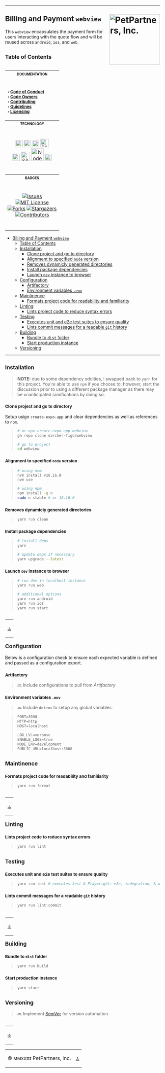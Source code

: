 # <hr /> <sup>Billing and Payment `webview`</sup> <img align="right" alt="PetPartners, Inc." src="assets/ppi.logo.svg" width="164" valign="middle">

<a name="top"></a>

This `webview` encapsulates the payment form for users interacting with the quote flow and will be reused across `android`, `ios`, and `web`.

## <sup>Table of Contents</sup>

<table align="right">
<tr><th scope="col"><sub><sup>DOCUMENTATION</sup></sub></td></tr><tr><td><br />

<sup> &rsaquo; [<b>Code of Conduct</b>](.github/CODE_OF_CONDUCT.md)<br />
&rsaquo; [<b>Code Owners</b>](.github/CODEOWNER.md)<br />
&rsaquo; [<b>Contributing</b>](.github/CONTRIBUTING.md)<br />
&rsaquo; [<b>Guidelines</b>](.github/DEVELOPMENT.md)<br />
&rsaquo; [<b>Licensing</b>](LICENSE.md)<br />
</td></tr>
<tr><th scope="col"><sup><sub>TECHNOLOGY</sub></sup></th></tr><tr><td align="center"><br />

<img alt="React" src="https://cdn0.iconfinder.com/data/icons/logos-brands-in-colors/128/react_color-256.png" width="23"/><!--
--> <img alt="HTML5" src="https://upload.wikimedia.org/wikipedia/commons/thumb/3/38/HTML5_Badge.svg/640px-HTML5_Badge.svg.png" width="23"/><!--
--> <img alt="Jest" src="https://cdn.auth0.com/blog/testing-react-with-jest/logo.png" width="21.5" /><!--
--> <img alt="ESLint" src="https://upload.wikimedia.org/wikipedia/commons/thumb/e/e3/ESLint_logo.svg/640px-ESLint_logo.svg.png" width="27" /><br /><!--
--> <img alt="Typescript" src="https://upload.wikimedia.org/wikipedia/commons/thumb/4/4c/Typescript_logo_2020.svg/640px-Typescript_logo_2020.svg.png" width="23" /><!--
--> <img alt="SASS" src="https://upload.wikimedia.org/wikipedia/commons/thumb/9/96/Sass_Logo_Color.svg/640px-Sass_Logo_Color.svg.png" width="29" /><!--
--> <img alt="NodeJS" src="https://upload.wikimedia.org/wikipedia/commons/thumb/d/d9/Node.js_logo.svg/640px-Node.js_logo.svg.png" width="40" ><!--
--> <img alt="Github" src="https://upload.wikimedia.org/wikipedia/commons/thumb/3/3f/Git_icon.svg/640px-Git_icon.svg.png" width="22" /><!--
--> <br /><br /></td></tr>
<tr><th scope="col"><sup><sub>BADGES</sub></sup></td></tr>

<tr><td align="center"><br />

[![Issues][issues-shield]][issues-url]<br />
[![MIT License][license-shield]][license-url]<br />
[![Forks][forks-shield]][forks-url]
[![Stargazers][stars-shield]][stars-url]<br />
[![Contributors][contributors-shield]][contributors-url]
<br /><br /></th></tr></table>

- [ Billing and Payment `webview` ](#-billing-and-payment-webview-)
  - [Table of Contents](#table-of-contents)
  - [Installation](#installation)
    - [ Clone project and go to directory](#-clone-project-and-go-to-directory)
    - [ Alignment to specified `node` version](#-alignment-to-specified-node-version)
    - [ Removes dynamicly generated directories](#-removes-dynamicly-generated-directories)
    - [ Install package dependencies](#-install-package-dependencies)
    - [ Launch `dev` instance to browser](#-launch-dev-instance-to-browser)
  - [Configuration](#configuration)
    - [ Artifactory](#-artifactory)
    - [ Environment variables `.env`](#-environment-variables-env)
  - [Maintinence](#maintinence)
    - [ Formats project code for readability and familiarity](#-formats-project-code-for-readability-and-familiarity)
  - [Linting](#linting)
    - [ Lints project code to reduce syntax errors](#-lints-project-code-to-reduce-syntax-errors)
  - [Testing](#testing)
    - [ Executes unit and e2e test suites to ensure quality](#-executes-unit-and-e2e-test-suites-to-ensure-quality)
    - [ Lints commit messages for a readable `git` history](#-lints-commit-messages-for-a-readable-git-history)
  - [Building](#building)
    - [ Bundle to `dist` folder](#-bundle-to-dist-folder)
    - [ Start production instance](#-start-production-instance)
  - [Versioning](#versioning)

---

## <sub>Installation</sub>

> **NOTE:** due to some dependency oddities, I swapped back to `yarn` for this project. You're able to use `npm` if you choose to; however, start the discussion prior to using a different package manager as there may be unanticipated ramifications by doing so.

### <sup> Clone project and go to directory</sup>

Setup usign `create-expo-app` and clear dependencies as well as references to `npm`.

> ```sh
> # or npx create-expo-app webview
> gh repo clone darcher-figo/webview
>
> # go to project
> cd webview
> ```

### <sup> Alignment to specified `node` version</sup>

> ```sh
> # using nvm
> nvm install v18.16.0
> nvm use
>
> # using npm
> npm install -g n
> sudo n stable # or 18.16.0
> ```

### <sup> Removes dynamicly generated directories</sup>

> ```sh
> yarn run clean
> ```

### <sup> Install package dependencies</sup>

> ```sh
> # install deps
> yarn
>
> # update deps if necessary
> yarn upgrade --latest
> ```

### <sup> Launch `dev` instance to browser</sup>

> ```sh
> # run dev in localhost instance
> yarn run web
>
> # additional options
> yarn run android
> yarn run ios
> yarn run start 
> ```

<table align="right"><tr><td>

<a href="#top" title="Return to top">:top:</a></td></tr></table>

## <sub>Configuration</sub>

Below is a configuration check to ensure each expected variable is defined and passed as a configuration export.

### <sup> Artifactory

> :soon: Include configurations to pull from *Artifactory*

### <sup> Environment variables `.env`</sup>

> :soon: Include `dotenv` to setup any global variables.

> ```txt
> PORT=3000
> HTTP=http
> HOST=localhost
>
> LOG_LVL=verbose
> ENABLE_LOGS=true
> NODE_ENV=development
> PUBLIC_URL=localhost:3000
> ```

## <sub>Maintinence</sub>

### <sup> Formats project code for readability and familiarity</sup>

> ```sh
> yarn run format
> ```

<table align="right"><tr><td>

<a href="#top" title="Return to top">:top:</a></td></tr></table>

## <sub>Linting</sub>

### <sup> Lints project code to reduce syntax errors</sup>

> ```sh
> yarn run lint
> ```

## <sub>Testing</sub>

### <sup> Executes unit and e2e test suites to ensure quality</sup>

> ```sh
> yarn run test # executes Jest & Playwright: e2e, indegration, & unit tests
> ```

### <sup> Lints commit messages for a readable `git` history</sup>

> ```sh
> yarn run lint:commit
> ```

<table align="right"><tr><td>

<a href="#top" title="Return to top">:top:</a></td></tr></table>

## <sub>Building</sub>

### <sup> Bundle to `dist` folder</sup>

> ```sh
> yarn run build
> ```

### <sup> Start production instance</sup>

> ```sh
> yarn start
> ```

## <sub>Versioning</sub>

> :soon: Implement [SemVer][sem-ver-url] for version automation.

<table align="right"><tr><td>

<a href="#top" title="Return to top">:top:</a></td></tr></table>

---

<br />
<table align="center"><tr><td valign="middle">

&copy; ммххɪɪɪ PetPartners, Inc.</td><td>
<a href="#top" title="Return to top">:top:</a></td></tr></table>

[js-api-url]: https://developer.mozilla.org/en-US/docs/Web/JavaScript
[web-components-url]: https://developer.mozilla.org/en-US/docs/Web/API/Web_components
[ipg-url]: https://www.independencepetgroup.com/
[sem-ver-url]: http://semver.org/
[contributors-shield]: https://img.shields.io/github/contributors/darcher-figo/webview.svg
[contributors-url]: https://github.com/darcher-figo/webview/graphs/contributors
[forks-shield]: https://img.shields.io/github/forks/darcher-figo/webview.svg
[forks-url]: https://github.com/darcher-figo/webview/network/members
[stars-shield]: https://img.shields.io/github/stars/darcher-figo/webview.svg
[stars-url]: https://github.com/darcher-figo/webview/stargazers
[issues-shield]: https://img.shields.io/github/issues/darcher-figo/webview.svg
[issues-url]: https://github.com/darcher-figo/webview/issues
[license-shield]: https://img.shields.io/github/license/darcher-figo/webview.svg
[license-url]: https://github.com/darcher-figo/webview/blob/master/LICENSE.txt